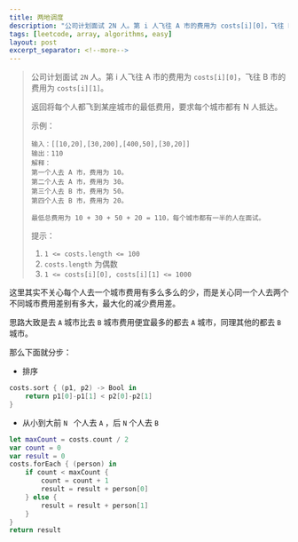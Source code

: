 ```yaml
---
title: 两地调度
description: "公司计划面试 2N 人。第 i 人飞往 A 市的费用为 costs[i][0]，飞往 B 市的费用为 costs[i][1]。"
tags: [leetcode, array, algorithms, easy]
layout: post
excerpt_separator: <!--more-->
---
```


>公司计划面试 `2N` 人。第 i 人飞往 A 市的费用为 `costs[i][0]`，飞往 B 市的费用为 `costs[i][1]`。
>
>返回将每个人都飞到某座城市的最低费用，要求每个城市都有 N 人抵达。
>
>示例：
>
>```
>输入：[[10,20],[30,200],[400,50],[30,20]]
>输出：110
>解释：
>第一个人去 A 市，费用为 10。
>第二个人去 A 市，费用为 30。
>第三个人去 B 市，费用为 50。
>第四个人去 B 市，费用为 20。
>
>最低总费用为 10 + 30 + 50 + 20 = 110，每个城市都有一半的人在面试。
>```
>
>
>提示：
>
>1. `1 <= costs.length <= 100`
>2. `costs.length` 为偶数
>3. `1 <= costs[i][0], costs[i][1] <= 1000`

<!--more-->

这里其实不关心每个人去一个城市费用有多么多么的少，而是关心同一个人去两个不同城市费用差别有多大，最大化的减少费用差。

思路大致是去 `A` 城市比去 `B` 城市费用便宜最多的都去 `A` 城市，同理其他的都去 `B`  城市。

那么下面就分步：

- 排序

```swift
costs.sort { (p1, p2) -> Bool in
    return p1[0]-p1[1] < p2[0]-p2[1]
}
```

- 从小到大前 `N ` 个人去 `A` ，后 `N` 个人去 `B`

```swift
let maxCount = costs.count / 2
var count = 0
var result = 0
costs.forEach { (person) in
    if count < maxCount {
        count = count + 1
        result = result + person[0]
    } else {
        result = result + person[1]
    }
}
return result
```